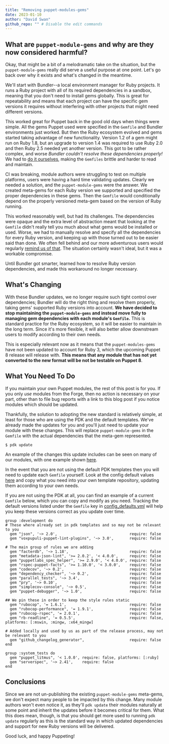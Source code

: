 ```yaml
---
title: "Removing puppet-modules-gems"
date: 2023-01-10
author: "David Swan"
github_repo: "" # Disable the edit commands
---
```


## What are `puppet-module-gems` and why are they now considered harmful?
Okay, that might be a bit of a melodramatic take on the situation, but the `puppet-module-gems` really did serve a useful purpose at one point. Let's go back over why it exists and what's changed in the meantime.

We'll start with Bundler--a local environment manager for Ruby projects.
It runs a Ruby project with all of its required dependencies in a sandbox, meaning that you don't need to install gems globally.
This is great for repeatability and means that each project can have the specific gem versions it requires without interfering with other projects that might need different versions.

This worked great for Puppet back in the good old days when things were simple.
All the gems Puppet used were specified in the `Gemfile` and Bundler environments just worked.
But then the Ruby ecosystem evolved and gems started taking advantage of new functionality.
Version 1.2 of a gem might run on Ruby 1.8, but an upgrade to version 1.4 was required to use Ruby 2.0 and then Ruby 2.5 needed yet another version.
This got to be rather complex, and worse *Bundler couldn't resolve these dependencies properly!* We had to [do it ourselves](https://github.com/puppetlabs/puppetlabs-stdlib/blob/4b15c970f5ac6bc683cfde32d782f51a63bee867/Gemfile#L29-L34), making the `Gemfiles` brittle and harder to read and maintain.

CI was breaking, module authors were struggling to test on multiple platforms, users were having a hard time validating updates.
Clearly we needed a solution, and the `puppet-module-gems` were the answer.
We created meta-gems for each Ruby version we supported and specified the proper dependencies in these gems.
Then the `Gemfile` would conditionally depend on the properly versioned meta-gem based on the version of Ruby running.

This worked reasonably well, but had its challenges.
The dependencies were opaque and the extra level of abstraction meant that looking at the `Gemfile` didn't really tell you much about what gems would be installed or used.
Worse, we had to manually resolve and specify all the dependencies for every Ruby version, and keeping up with those turned out to be easier said than done.
We often fell behind and our more adventurous users would regularly [remind us of that](https://tickets.puppetlabs.com/browse/MODULES-11161).
The situation certainly wasn't ideal, but it was a workable compromise.

Until Bundler got smarter, learned how to resolve Ruby version dependencies, and made this workaround no longer necessary.

## What's Changing
With these Bundler updates, we no longer require such tight control over dependencies; Bundler will do the right thing and resolve them properly, taking gems' supported Ruby versions into account. **We have decided to stop maintaining the `puppet-module-gems` and instead move fully to managing gem dependencies with each module's `Gemfile`.** This is standard practice for the Ruby ecosystem, so it will be easier to maintain in the long term. Since it's more flexible, it will also better allow downstream users to modify according to their own needs.

This is especially relevant now as it means that the `puppet-modules-gems` have not been updated to account for Ruby 3, which the upcoming Puppet 8 release will release with. **This means that any module that has not yet converted to the new format will be not be testable on Puppet 8**.

## What You Need To Do
If you maintain your own Puppet modules, the rest of this post is for you.
If you only *use* modules from the Forge, then no action is necessary on your part, other than to file bug reports with a link to this blog post if you notice modules which should be updated.

Thankfully, the solution to adopting the new standard is relatively simple, at least for those who are using the PDK and the default templates. We've already made the updates for you and you'll just need to update your module with these changes. This will replace `puppet-module-gems` in the `Gemfile` with the actual dependencies that the meta-gem represented.

```
$ pdk update
```

An example of the changes this update includes can be seen on many of our modules, with one example shown [here](https://github.com/puppetlabs/puppetlabs-apache/pull/2324).

In the event that you are not using the default PDK templates then you will need to update each `Gemfile` yourself. Look at the config default values [here](https://github.com/puppetlabs/pdk-templates/blob/dd87389c8e88f312861e57cea2d3d4ba52af2bd7/config_defaults.yml#L556) and copy what you need into your own template repository, updating them according to your own needs.

If you are not using the PDK at all, you can find an example of a current `Gemfile` below, which you can copy and modify as you need. Tracking the default versions listed under the `Gemfile` key in [config_defaults.yml](https://github.com/puppetlabs/pdk-templates/blob/main/config_defaults.yml) will help you keep these versions correct as you update over time.

```
group :development do
# These where already set in pdk templates and so may not be relevant to you
  gem "json", '~> 2.0',                                require: false
  gem "voxpupuli-puppet-lint-plugins", '~> 3.0',       require: false

# The main group of rules we are adding
  gem "facterdb", '~> 1.18',                           require: false
  gem "metadata-json-lint", '>= 2.0.2', '< 4.0.0',     require: false
  gem "puppetlabs_spec_helper", '>= 2.9.0', '< 4.0.0', require: false
  gem "rspec-puppet-facts", '>= 1.10.0', '< 3.0.0',    require: false
  gem "codecov", '~> 0.2',                             require: false
  gem "dependency_checker", '~> 0.2',                  require: false
  gem "parallel_tests", '~> 3.4',                      require: false
  gem "pry", '~> 0.10',                                require: false
  gem "simplecov-console", '~> 0.5',                   require: false
  gem "puppet-debugger", '~> 1.0',                     require: false

## We pin these in order to keep the style rules static
  gem "rubocop", '= 1.6.1',                            require: false
  gem "rubocop-performance", '= 1.9.1',                require: false
  gem "rubocop-rspec", '= 2.0.1',                      require: false
  gem "rb-readline", '= 0.5.5',                        require: false, platforms: [:mswin, :mingw, :x64_mingw]

# Added locally and used by us as part of the release process, may not be relevant to you
  gem "github_changelog_generator",                    require: false
end

group :system_tests do
  gem "puppet_litmus", '< 1.0.0', require: false, platforms: [:ruby]
  gem "serverspec", '~> 2.41',    require: false
end
```

## Conclusions
Since we are not un-publishing the existing `puppet-module-gems` meta-gems, we don't expect many people to be impacted by this change.
Many module authors won't even notice it, as they'll `pdk update` their modules naturally at some point and inherit the updates before it becomes critical for them.
What this does mean, though, is that you should get more used to running `pdk update` regularly as this is the standard way in which updated dependencies and support for new Ruby versions will be delivered.

Good luck, and happy Puppeting!





